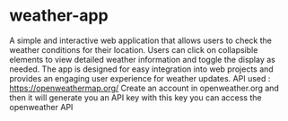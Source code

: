 # weather-app
A simple and interactive web application that allows users to check the weather conditions for their location. 
Users can click on collapsible elements to view detailed weather information and toggle the display as needed. 
The app is designed for easy integration into web projects and provides an engaging user experience for weather updates.
API used : https://openweathermap.org/
Create an account in openweather.org and then it will generate you an API key
with this key you can access the openweather API
